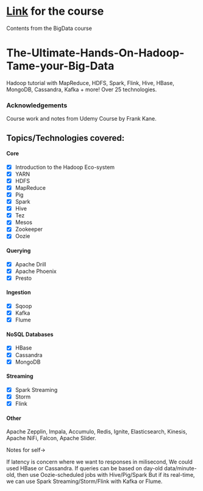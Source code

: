 # [Link](udemy.com/course/the-ultimate-hands-on-hadoop-tame-your-big-data/) for the course 
Contents from the BigData course

# The-Ultimate-Hands-On-Hadoop-Tame-your-Big-Data
Hadoop tutorial with MapReduce, HDFS, Spark, Flink, Hive, HBase, MongoDB, Cassandra, Kafka + more! Over 25 technologies.

### Acknowledgements

Course work and notes from Udemy Course by Frank Kane.

## **Topics/Technologies covered:**

#### Core
- [x] Introduction to the Hadoop Eco-system
- [x] YARN
- [x] HDFS
- [x] MapReduce
- [x] Pig
- [x] Spark
- [x] Hive
- [x] Tez
- [x] Mesos
- [x] Zookeeper
- [x] Oozie
#### Querying
- [x] Apache Drill
- [x] Apache Phoenix
- [x] Presto
#### Ingestion
- [x] Sqoop
- [x] Kafka
- [x] Flume
#### NoSQL Databases
- [x] HBase
- [x] Cassandra
- [x] MongoDB
#### Streaming
- [x] Spark Streaming
- [x] Storm
- [x] Flink
#### Other
Apache Zepplin, Impala, Accumulo, Redis, Ignite, Elasticsearch, Kinesis, Apache NiFi, Falcon, Apache Slider.

Notes for self->

If latency is concern where we want to responses in milisecond, We could used HBase or Cassandra.
If queries can be based on day-old data/minute-old, then use Oozie-scheduled jobs with Hive/Pig/Spark
But if its real-time, we can use Spark Streaming/Storm/Flink with Kafka or Flume.
